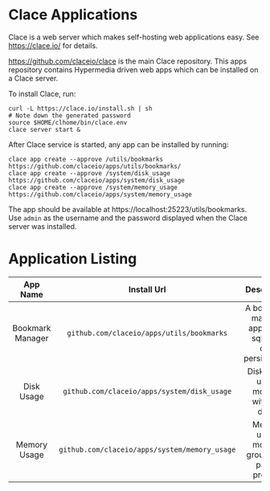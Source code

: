 # Clace Applications

Clace is a web server which makes self-hosting web applications easy. See https://clace.io/ for details.

https://github.com/claceio/clace is the main Clace repository. This apps repository contains Hypermedia driven web apps which can be installed on a Clace server.

To install Clace, run:

```
curl -L https://clace.io/install.sh | sh
# Note down the generated password
source $HOME/clhome/bin/clace.env
clace server start &
```

After Clace service is started, any app can be installed by running:

```
clace app create --approve /utils/bookmarks https://github.com/claceio/apps/utils/bookmarks/
clace app create --approve /system/disk_usage https://github.com/claceio/apps/system/disk_usage
clace app create --approve /system/memory_usage https://github.com/claceio/apps/system/memory_usage
```

The app should be available at https://localhost:25223/utils/bookmarks. Use `admin` as the username and the password displayed when the Clace server was installed.

# Application Listing

|     App Name     |                  Install Url                  |                        Description                         |             System Requirements             |
| :--------------: | :-------------------------------------------: | :--------------------------------------------------------: | :-----------------------------------------: |
| Bookmark Manager |   `github.com/claceio/apps/utils/bookmarks`   | A bookmark manager app, using sqlite for data persistenace |                All platforms                |
|    Disk Usage    |  `github.com/claceio/apps/system/disk_usage`  |         Disk space usage monitor, with drill down          | Linux, OSX, Windows with WSL. Uses `df` cli |
|   Memory Usage   | `github.com/claceio/apps/system/memory_usage` |      Memory usage monitor, grouped by parent process       | Linux, OSX, Windows with WSL. Uses `ps` cli |
